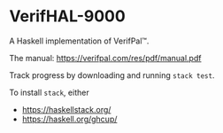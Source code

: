 # VerifHAL-9000

A Haskell implementation of VerifPal™.

The manual: https://verifpal.com/res/pdf/manual.pdf

Track progress by downloading and running `stack test`.

To install `stack`, either
- https://haskellstack.org/
- https://haskell.org/ghcup/
